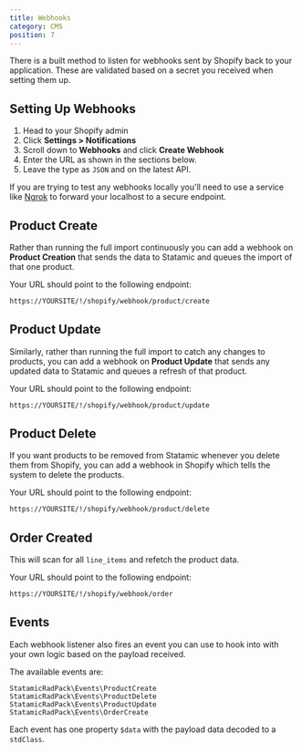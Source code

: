 ```yaml
---
title: Webhooks
category: CMS
position: 7
---
```


There is a built method to listen for webhooks sent by Shopify back to your application. These are validated based on a secret you received when setting them up.

## Setting Up Webhooks

1. Head to your Shopify admin
2. Click **Settings > Notifications**
3. Scroll down to **Webhooks** and click **Create Webhook**
4. Enter the URL as shown in the sections below.
5. Leave the type as `JSON` and on the latest API.

<alert type="info">

If you are trying to test any webhooks locally you'll need to use a service like [Ngrok](https://ngrok.com/) to forward your localhost to a secure endpoint.

</alert>

## Product Create

Rather than running the full import continuously you can add a webhook on **Product Creation** that sends the data to Statamic and queues the import of that one product.

Your URL should point to the following endpoint:

```bash
https://YOURSITE/!/shopify/webhook/product/create
```

## Product Update

Similarly, rather than running the full import to catch any changes to products, you can add a webhook on **Product Update** that sends any updated data to Statamic and queues a refresh of that product.

Your URL should point to the following endpoint:

```bash
https://YOURSITE/!/shopify/webhook/product/update
```

## Product Delete

If you want products to be removed from Statamic whenever you delete them from Shopify, you can add a webhook in Shopify which tells the system to delete the products.

Your URL should point to the following endpoint:

```bash
https://YOURSITE/!/shopify/webhook/product/delete
```

## Order Created

This will scan for all `line_items` and refetch the product data.

Your URL should point to the following endpoint:

```bash
https://YOURSITE/!/shopify/webhook/order
```

## Events

Each webhook listener also fires an event you can use to hook into with your own logic based on the payload received.

The available events are:

`StatamicRadPack\Events\ProductCreate`
`StatamicRadPack\Events\ProductDelete`
`StatamicRadPack\Events\ProductUpdate`
`StatamicRadPack\Events\OrderCreate`

Each event has one property `$data` with the payload data decoded to a `stdClass`.


